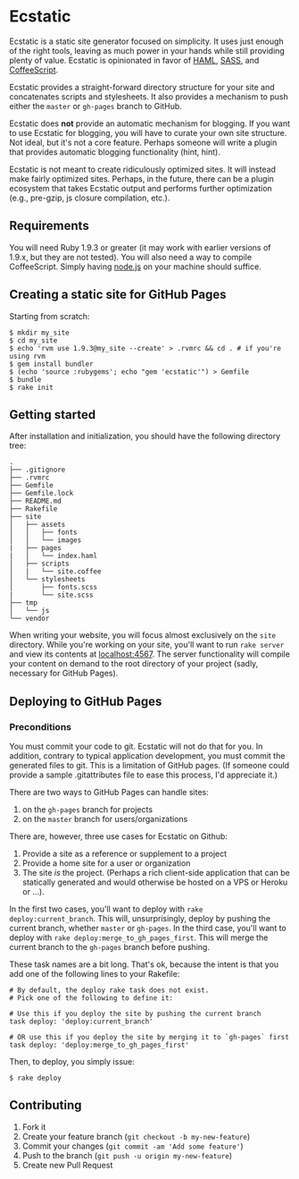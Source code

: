 # Ecstatic

Ecstatic is a static site generator focused on simplicity. It uses just enough of the right tools, leaving as much power in your hands while still providing plenty of value. Ecstatic is opinionated in favor of [HAML](http://haml.info/), [SASS](http://sass-lang.com/), and [CoffeeScript](http://coffeescript.org/).

Ecstatic provides a straight-forward directory structure for your site and concatenates scripts and stylesheets. It also provides a mechanism to push either the `master` or `gh-pages` branch to GitHub.

Ecstatic does **not** provide an automatic mechanism for blogging. If you want to use Ecstatic for blogging, you will have to curate your own site structure. Not ideal, but it's not a core feature. Perhaps someone will write a plugin that provides automatic blogging functionality (hint, hint).

Ecstatic is not meant to create ridiculously optimized sites. It will instead make fairly optimized sites. Perhaps, in the future, there can be a plugin ecosystem that takes Ecstatic output and performs further optimization (e.g., pre-gzip, js closure compilation, etc.).

## Requirements

You will need Ruby 1.9.3 or greater (it may work with earlier versions of 1.9.x, but they are not tested). You will also need a way to compile CoffeeScript. Simply having [node.js](http://nodejs.org/) on your machine should suffice.

## Creating a static site for GitHub Pages

Starting from scratch:

    $ mkdir my_site
    $ cd my_site
    $ echo 'rvm use 1.9.3@my_site --create' > .rvmrc && cd . # if you're using rvm
    $ gem install bundler
    $ (echo 'source :rubygems'; echo "gem 'ecstatic'") > Gemfile
    $ bundle
    $ rake init

## Getting started

After installation and initialization, you should have the following directory tree:

    .
    ├── .gitignore
    ├── .rvmrc
    ├── Gemfile
    ├── Gemfile.lock
    ├── README.md
    ├── Rakefile
    ├── site
    │   ├── assets
    │   │   ├── fonts
    │   │   └── images
    |   ├── pages
    |   │   └── index.haml
    │   ├── scripts
    │   |   └── site.coffee
    │   └── stylesheets
    │       ├── fonts.scss
    |       └── site.scss
    ├── tmp
    │   └── js
    └── vendor

When writing your website, you will focus almost exclusively on the `site` directory. While you're working on your site, you'll want to run `rake server` and view its contents at [localhost:4567](http://localhost:4567). The server functionality will compile your content on demand to the root directory of your project (sadly, necessary for GitHub Pages).

## Deploying to GitHub Pages

### Preconditions

You must commit your code to git. Ecstatic will not do that for you. In addition, contrary to typical application development, you must commit the generated files to git. This is a limitation of GitHub pages. (If someone could provide a sample .gitattributes file to ease this process, I'd appreciate it.)

There are two ways to GitHub Pages can handle sites:

1. on the `gh-pages` branch for projects
2. on the `master` branch for users/organizations

There are, however, three use cases for Ecstatic on Github:

1. Provide a site as a reference or supplement to a project
2. Provide a home site for a user or organization
3. The site *is* the project. (Perhaps a rich client-side application that can be statically generated and would otherwise be hosted on a VPS or Heroku or ...).

In the first two cases, you'll want to deploy with `rake deploy:current_branch`. This will, unsurprisingly, deploy by pushing the current branch, whether `master` or `gh-pages`. In the third case, you'll want to deploy with `rake deploy:merge_to_gh_pages_first`. This will merge the current branch to the `gh-pages` branch before pushing.

These task names are a bit long. That's ok, because the intent is that you add one of the following lines to your Rakefile:

    # By default, the deploy rake task does not exist.
    # Pick one of the following to define it:

    # Use this if you deploy the site by pushing the current branch
    task deploy: 'deploy:current_branch'

    # OR use this if you deploy the site by merging it to `gh-pages` first
    task deploy: 'deploy:merge_to_gh_pages_first'

Then, to deploy, you simply issue:

    $ rake deploy

## Contributing

1. Fork it
2. Create your feature branch (`git checkout -b my-new-feature`)
3. Commit your changes (`git commit -am 'Add some feature'`)
4. Push to the branch (`git push -u origin my-new-feature`)
5. Create new Pull Request
